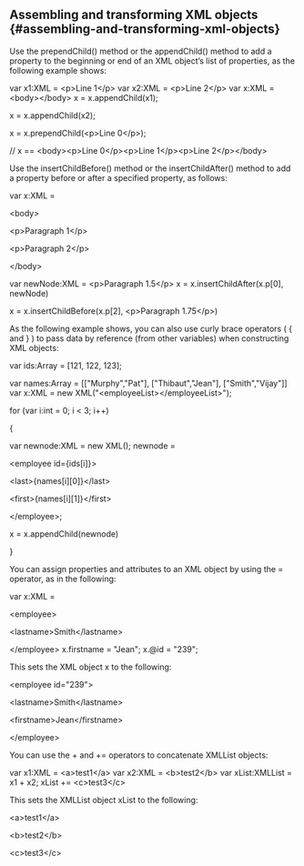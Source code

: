 ## Assembling and transforming XML objects {#assembling-and-transforming-xml-objects}

Use the prependChild() method or the appendChild() method to add a property to the beginning or end of an XML object’s list of properties, as the following example shows:

var x1:XML = &lt;p&gt;Line 1&lt;/p&gt; var x2:XML = &lt;p&gt;Line 2&lt;/p&gt; var x:XML = &lt;body&gt;&lt;/body&gt; x = x.appendChild(x1);

x = x.appendChild(x2);

x = x.prependChild(&lt;p&gt;Line 0&lt;/p&gt;);

// x == &lt;body&gt;&lt;p&gt;Line 0&lt;/p&gt;&lt;p&gt;Line 1&lt;/p&gt;&lt;p&gt;Line 2&lt;/p&gt;&lt;/body&gt;

Use the insertChildBefore() method or the insertChildAfter() method to add a property before or after a specified property, as follows:

var x:XML =

&lt;body&gt;

&lt;p&gt;Paragraph 1&lt;/p&gt;

&lt;p&gt;Paragraph 2&lt;/p&gt;

&lt;/body&gt;

var newNode:XML = &lt;p&gt;Paragraph 1.5&lt;/p&gt; x = x.insertChildAfter(x.p[0], newNode)

x = x.insertChildBefore(x.p[2], &lt;p&gt;Paragraph 1.75&lt;/p&gt;)

As the following example shows, you can also use curly brace operators ( { and } ) to pass data by reference (from other variables) when constructing XML objects:

var ids:Array = [121, 122, 123];

var names:Array = [[&quot;Murphy&quot;,&quot;Pat&quot;], [&quot;Thibaut&quot;,&quot;Jean&quot;], [&quot;Smith&quot;,&quot;Vijay&quot;]] var x:XML = new XML(&quot;&lt;employeeList&gt;&lt;/employeeList&gt;&quot;);

for (var i:int = 0; i &lt; 3; i++)

{

var newnode:XML = new XML(); newnode =

&lt;employee id={ids[i]}&gt;

&lt;last&gt;{names[i][0]}&lt;/last&gt;

&lt;first&gt;{names[i][1]}&lt;/first&gt;

&lt;/employee&gt;;

x = x.appendChild(newnode)

}

You can assign properties and attributes to an XML object by using the = operator, as in the following:

var x:XML =

&lt;employee&gt;

&lt;lastname&gt;Smith&lt;/lastname&gt;

&lt;/employee&gt; x.firstname = &quot;Jean&quot;; x.@id = &quot;239&quot;;

This sets the XML object x to the following:

&lt;employee id=&quot;239&quot;&gt;

&lt;lastname&gt;Smith&lt;/lastname&gt;

&lt;firstname&gt;Jean&lt;/firstname&gt;

&lt;/employee&gt;

You can use the + and += operators to concatenate XMLList objects:

var x1:XML = &lt;a&gt;test1&lt;/a&gt; var x2:XML = &lt;b&gt;test2&lt;/b&gt; var xList:XMLList = x1 + x2; xList += &lt;c&gt;test3&lt;/c&gt;

This sets the XMLList object xList to the following:

&lt;a&gt;test1&lt;/a&gt;

&lt;b&gt;test2&lt;/b&gt;

&lt;c&gt;test3&lt;/c&gt;